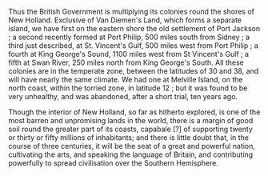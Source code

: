 Thus the British Government is multiplying its colonies round the shores of New Holland. Exclusive of Van Diemen's Land, which forms a separate island, we have first on the eastern shore the old settlement of Port Jackson ; a second recently formed at Port Philip, 500 miles south from Sidney ; a third just described, at St. Vincent's Gulf, 500 miles west from Port Philip ; a fourth at King George's Sound, 1100 miles west from St Vincent's Gulf ; a fifth at Swan River, 250 miles north from King George's South. All these colonies are in the temperate zone, between the latitudes of 30 and 38, and will have nearly the same climate. We had one at Melville Island, on the north coast, within the torried zone, in latitude 12 ; but it was found to be very unhealthy, and was abandoned, after a short trial, ten years ago.Though the interior of New Holland, so far as hitherto explored, is one of the most barren and unpromising lands in the world, there is a margin of good soil round the greater part of its coasts, capabale [?] of supporting twenty or thirty or fifty millions of inhabitants; and there is little doubt that, in the course of three centuries, it will be the seat of a great and powerful nation, cultivating the arts, and speaking the language of Britain, and contributing powerfully to spread civilisation over the Southern Hemisphere.